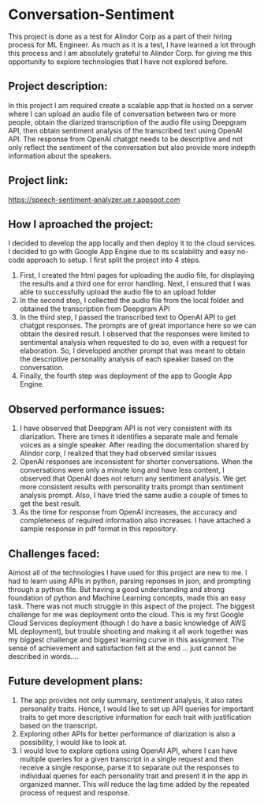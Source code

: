 # Conversation-Sentiment
This project is done as a test for Alindor Corp as a part of their hiring process for ML Engineer.
As much as it is a test, I have learned a lot through this process and I am absolutely grateful to Alindor Corp. for giving me this opportunity to explore technologies that I have not explored before.

## Project description: 
In this project I am required create a scalable app that is hosted on a server where I can upload an audio file of conversation between two or more people, obtain the diarized transcription of the audio file using Deepgram API, then obtain sentiment analysis of the transcribed text using OpenAI API. The response from OpenAI chatgpt needs to be descriptive and not only reflect the sentiment of the conversation but also provide more indepth information about the speakers. 

## Project link: 
https://speech-sentiment-analyzer.ue.r.appspot.com

## How I aproached the project: 
I decided to develop the app locally and then deploy it to the cloud services. I decided to go with Google App Engine due to its scalability and easy no-code approach to setup. I first split the project into 4 steps. 
1) First, I created the html pages for uploading the audio file, for displaying the results and a third one for error handling. Next, I ensured that I was able to successfully upload the audio file to an upload folder
2) In the second step, I collected the audio file from the local folder and obtained the transcription from Deepgram API
3) In the third step, I passed the transcribed text to OpenAI API to get chatgpt responses. The prompts are of great importance here so we can obtain the desired result. I observed that the responses were limited to sentimental analysis when requested to do so, even with a request for elaboration. So, I developed another prompt that was meant to obtain the descriptive personality analysis of each speaker based on the conversation.
4) Finally, the fourth step was deployment of the app to Google App Engine.

## Observed performance issues:
1) I have observed that Deepgram API is not very consistent with its diarization. There are times it identifies a separate male and female voices as a single speaker. After reading the documentation shared by Alindor corp, I realized that they had observed similar issues
2) OpenAI responses are inconsistent for shorter conversations. When the conversations were only a minute long and have less content, I observed that OpenAI does not return any sentiment analysis. We get more consistent results with personality traits prompt than sentiment analysis prompt. Also, I have tried the same audio a couple of times to get the best result.
3) As the time for response from OpenAI increases, the accuracy and completeness of required information also increases. I have attached a sample response in pdf format in this repository.

## Challenges faced:
Almost all of the technologies I have used for this project are new to me. I had to learn using APIs in python, parsing reponses in json, and prompting through a python file. But having a good understanding and strong foundation of python and Machine Learning concepts, made this an easy task. There was not much struggle in this aspect of the project. The biggest challenge for me was deployment onto the cloud. This is my first Google Cloud Services deployment (though I do have a basic knowledge of AWS ML deployment), but trouble shooting and making it all work together was my biggest challenge and biggest learning curve in this assignment. The sense of achievement and satisfaction felt at the end ... just cannot be described in words....

## Future development plans:
1) The app provides not only summary, sentiment analysis, it also rates personality traits. Hence, I would like to set up API queries for important traits to get more descriptive information for each trait with justification based on the transcript.
2) Exploring other APIs for better performance of diarization is also a possibility, I would like to look at.
3) I would love to explore options using OpenAI API, where I can have multiple queries for a given transcript in a single request and then receive a single response, parse it to separate out the responses to individual queries for each personality trait and present it in the app in organized manner. This will reduce the lag time added by the repeated process of request and response.
